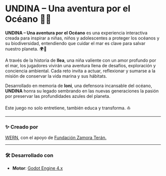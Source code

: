 # UNDINA – Una aventura por el Océano 🪸🌊

**UNDINA – Una aventura por el Océano** es una experiencia interactiva creada para inspirar a niñas, niños y adolescentes a proteger los océanos y su biodiversidad, entendiendo que cuidar el mar es clave para salvar nuestro planeta. 🌍🌊

A través de la historia de **Ilea**, una niña valiente con un amor profundo por el mar, los jugadores vivirán una aventura llena de desafíos, exploración y conciencia ambiental. Cada reto invita a actuar, reflexionar y sumarse a la misión de conservar la vida marina y sus hábitats.

Desarrollado en memoria de **Ioni**, una defensora incansable del océano, **UNDINA** honra su legado sembrando en las nuevas generaciones la pasión por preservar las profundidades azules del planeta.

Este juego no solo entretiene, también educa y transforma. ⛵

---

### ✨ Creado por

[WERN](https://www.wern.co/), con el apoyo de [Fundación Zamora Terán.](https://fundacionzt.org/)

---

### 🛠️ Desarrollado con

- **Motor**: [Godot Engine 4.x](https://godotengine.org/)